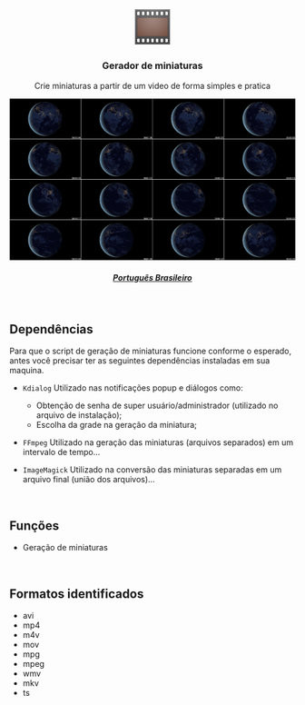 <p align="center">
  <img width="13%" src="./.github/icon.svg">

  <h3 align="center"><b>Gerador de miniaturas</b></h3>
  <p align="center">Crie miniaturas a partir de um video de forma simples e pratica</p>

  <img src="./.github/thumbnails-preview.gif">

  <a href="./docs/README_pt-BR.md"><h5 align="center">Português Brasileiro</h5></a>
</h3>

<br>

## Dependências

Para que o script de geração de miniaturas funcione conforme o esperado, antes você precisar ter as seguintes dependências instaladas em sua maquina.

- `Kdialog`
  Utilizado nas notificações popup e diálogos como: <br>

  - Obtenção de senha de super usuário/administrador (utilizado no arquivo de instalação); <br>
  - Escolha da grade na geração da miniatura;

- `FFmpeg`
  Utilizado na geração das miniaturas (arquivos separados) em um intervalo de tempo...

- `ImageMagick`
  Utilizado na conversão das miniaturas separadas em um arquivo final (união dos arquivos)...

<br>

## Funções

- Geração de miniaturas

<br>

## Formatos identificados

- avi
- mp4
- m4v
- mov
- mpg
- mpeg
- wmv
- mkv
- ts
